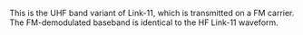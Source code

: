 This is the UHF band variant of Link-11, which is transmitted on a FM carrier. The FM-demodulated baseband is identical to the HF Link-11 waveform.